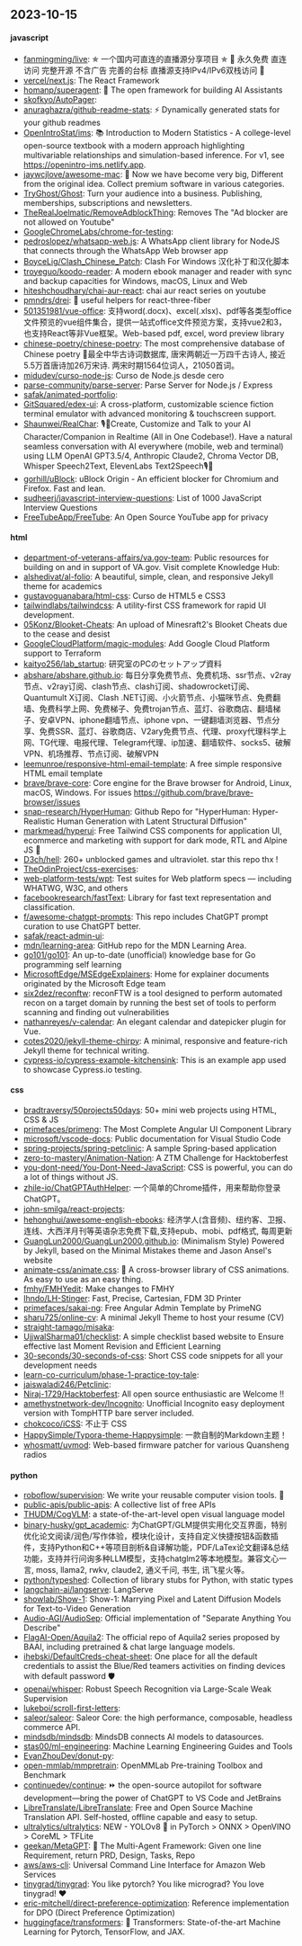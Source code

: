 ## 2023-10-15

#### javascript
* [fanmingming/live](https://github.com/fanmingming/live): ✯ 一个国内可直连的直播源分享项目 ✯ 🔕 永久免费 直连访问 完整开源 不含广告 完善的台标 直播源支持IPv4/IPv6双栈访问 🔕
* [vercel/next.js](https://github.com/vercel/next.js): The React Framework
* [homanp/superagent](https://github.com/homanp/superagent): 🥷 The open framework for building AI Assistants
* [skofkyo/AutoPager](https://github.com/skofkyo/AutoPager): 
* [anuraghazra/github-readme-stats](https://github.com/anuraghazra/github-readme-stats): ⚡ Dynamically generated stats for your github readmes
* [OpenIntroStat/ims](https://github.com/OpenIntroStat/ims): 📚 Introduction to Modern Statistics - A college-level open-source textbook with a modern approach highlighting multivariable relationships and simulation-based inference. For v1, see https://openintro-ims.netlify.app.
* [jaywcjlove/awesome-mac](https://github.com/jaywcjlove/awesome-mac):  Now we have become very big, Different from the original idea. Collect premium software in various categories.
* [TryGhost/Ghost](https://github.com/TryGhost/Ghost): Turn your audience into a business. Publishing, memberships, subscriptions and newsletters.
* [TheRealJoelmatic/RemoveAdblockThing](https://github.com/TheRealJoelmatic/RemoveAdblockThing): Removes The "Ad blocker are not allowed on Youtube"
* [GoogleChromeLabs/chrome-for-testing](https://github.com/GoogleChromeLabs/chrome-for-testing): 
* [pedroslopez/whatsapp-web.js](https://github.com/pedroslopez/whatsapp-web.js): A WhatsApp client library for NodeJS that connects through the WhatsApp Web browser app
* [BoyceLig/Clash_Chinese_Patch](https://github.com/BoyceLig/Clash_Chinese_Patch): Clash For Windows 汉化补丁和汉化脚本
* [troyeguo/koodo-reader](https://github.com/troyeguo/koodo-reader): A modern ebook manager and reader with sync and backup capacities for Windows, macOS, Linux and Web
* [hiteshchoudhary/chai-aur-react](https://github.com/hiteshchoudhary/chai-aur-react): chai aur react series on youtube
* [pmndrs/drei](https://github.com/pmndrs/drei): 🥉 useful helpers for react-three-fiber
* [501351981/vue-office](https://github.com/501351981/vue-office): 支持word(.docx)、excel(.xlsx)、pdf等各类型office文件预览的vue组件集合，提供一站式office文件预览方案，支持vue2和3，也支持React等非Vue框架。Web-based pdf, excel, word preview library
* [chinese-poetry/chinese-poetry](https://github.com/chinese-poetry/chinese-poetry): The most comprehensive database of Chinese poetry 🧶最全中华古诗词数据库, 唐宋两朝近一万四千古诗人, 接近5.5万首唐诗加26万宋诗. 两宋时期1564位词人，21050首词。
* [midudev/curso-node-js](https://github.com/midudev/curso-node-js): Curso de Node.js desde cero
* [parse-community/parse-server](https://github.com/parse-community/parse-server): Parse Server for Node.js / Express
* [safak/animated-portfolio](https://github.com/safak/animated-portfolio): 
* [GitSquared/edex-ui](https://github.com/GitSquared/edex-ui): A cross-platform, customizable science fiction terminal emulator with advanced monitoring & touchscreen support.
* [Shaunwei/RealChar](https://github.com/Shaunwei/RealChar): 🎙️🤖Create, Customize and Talk to your AI Character/Companion in Realtime (All in One Codebase!). Have a natural seamless conversation with AI everywhere (mobile, web and terminal) using LLM OpenAI GPT3.5/4, Anthropic Claude2, Chroma Vector DB, Whisper Speech2Text, ElevenLabs Text2Speech🎙️🤖
* [gorhill/uBlock](https://github.com/gorhill/uBlock): uBlock Origin - An efficient blocker for Chromium and Firefox. Fast and lean.
* [sudheerj/javascript-interview-questions](https://github.com/sudheerj/javascript-interview-questions): List of 1000 JavaScript Interview Questions
* [FreeTubeApp/FreeTube](https://github.com/FreeTubeApp/FreeTube): An Open Source YouTube app for privacy

#### html
* [department-of-veterans-affairs/va.gov-team](https://github.com/department-of-veterans-affairs/va.gov-team): Public resources for building on and in support of VA.gov. Visit complete Knowledge Hub:
* [alshedivat/al-folio](https://github.com/alshedivat/al-folio): A beautiful, simple, clean, and responsive Jekyll theme for academics
* [gustavoguanabara/html-css](https://github.com/gustavoguanabara/html-css): Curso de HTML5 e CSS3
* [tailwindlabs/tailwindcss](https://github.com/tailwindlabs/tailwindcss): A utility-first CSS framework for rapid UI development.
* [05Konz/Blooket-Cheats](https://github.com/05Konz/Blooket-Cheats): An upload of Minesraft2's Blooket Cheats due to the cease and desist
* [GoogleCloudPlatform/magic-modules](https://github.com/GoogleCloudPlatform/magic-modules): Add Google Cloud Platform support to Terraform
* [kaityo256/lab_startup](https://github.com/kaityo256/lab_startup): 研究室のPCのセットアップ資料
* [abshare/abshare.github.io](https://github.com/abshare/abshare.github.io): 每日分享免费节点、免费机场、ssr节点、v2ray节点、v2ray订阅、clash节点、clash订阅、shadowrocket订阅、Quantumult X订阅、Clash .NET订阅、小火箭节点、小猫咪节点、免费翻墙、免费科学上网、免费梯子、免费trojan节点、蓝灯、谷歌商店、翻墙梯子、安卓VPN、iphone翻墙节点、iphone vpn、一键翻墙浏览器、节点分享、免费SSR、蓝灯、谷歌商店、V2ary免费节点、代理、proxy代理科学上网、TG代理、电报代理、Telegram代理、ip加速、翻墙软件、socks5、破解VPN、机场推荐、节点订阅、破解VPN
* [leemunroe/responsive-html-email-template](https://github.com/leemunroe/responsive-html-email-template): A free simple responsive HTML email template
* [brave/brave-core](https://github.com/brave/brave-core): Core engine for the Brave browser for Android, Linux, macOS, Windows. For issues https://github.com/brave/brave-browser/issues
* [snap-research/HyperHuman](https://github.com/snap-research/HyperHuman): Github Repo for "HyperHuman: Hyper-Realistic Human Generation with Latent Structural Diffusion"
* [markmead/hyperui](https://github.com/markmead/hyperui): Free Tailwind CSS components for application UI, ecommerce and marketing with support for dark mode, RTL and Alpine JS 🚀
* [D3ch/hell](https://github.com/D3ch/hell): 260+ unblocked games and ultraviolet. star this repo thx !
* [TheOdinProject/css-exercises](https://github.com/TheOdinProject/css-exercises): 
* [web-platform-tests/wpt](https://github.com/web-platform-tests/wpt): Test suites for Web platform specs — including WHATWG, W3C, and others
* [facebookresearch/fastText](https://github.com/facebookresearch/fastText): Library for fast text representation and classification.
* [f/awesome-chatgpt-prompts](https://github.com/f/awesome-chatgpt-prompts): This repo includes ChatGPT prompt curation to use ChatGPT better.
* [safak/react-admin-ui](https://github.com/safak/react-admin-ui): 
* [mdn/learning-area](https://github.com/mdn/learning-area): GitHub repo for the MDN Learning Area.
* [go101/go101](https://github.com/go101/go101): An up-to-date (unofficial) knowledge base for Go programming self learning
* [MicrosoftEdge/MSEdgeExplainers](https://github.com/MicrosoftEdge/MSEdgeExplainers): Home for explainer documents originated by the Microsoft Edge team
* [six2dez/reconftw](https://github.com/six2dez/reconftw): reconFTW is a tool designed to perform automated recon on a target domain by running the best set of tools to perform scanning and finding out vulnerabilities
* [nathanreyes/v-calendar](https://github.com/nathanreyes/v-calendar): An elegant calendar and datepicker plugin for Vue.
* [cotes2020/jekyll-theme-chirpy](https://github.com/cotes2020/jekyll-theme-chirpy): A minimal, responsive and feature-rich Jekyll theme for technical writing.
* [cypress-io/cypress-example-kitchensink](https://github.com/cypress-io/cypress-example-kitchensink): This is an example app used to showcase Cypress.io testing.

#### css
* [bradtraversy/50projects50days](https://github.com/bradtraversy/50projects50days): 50+ mini web projects using HTML, CSS & JS
* [primefaces/primeng](https://github.com/primefaces/primeng): The Most Complete Angular UI Component Library
* [microsoft/vscode-docs](https://github.com/microsoft/vscode-docs): Public documentation for Visual Studio Code
* [spring-projects/spring-petclinic](https://github.com/spring-projects/spring-petclinic): A sample Spring-based application
* [zero-to-mastery/Animation-Nation](https://github.com/zero-to-mastery/Animation-Nation): A ZTM Challenge for Hacktoberfest
* [you-dont-need/You-Dont-Need-JavaScript](https://github.com/you-dont-need/You-Dont-Need-JavaScript): CSS is powerful, you can do a lot of things without JS.
* [zhile-io/ChatGPTAuthHelper](https://github.com/zhile-io/ChatGPTAuthHelper): 一个简单的Chrome插件，用来帮助你登录ChatGPT。
* [john-smilga/react-projects](https://github.com/john-smilga/react-projects): 
* [hehonghui/awesome-english-ebooks](https://github.com/hehonghui/awesome-english-ebooks): 经济学人(含音频)、纽约客、卫报、连线、大西洋月刊等英语杂志免费下载,支持epub、mobi、pdf格式, 每周更新
* [GuangLun2000/GuangLun2000.github.io](https://github.com/GuangLun2000/GuangLun2000.github.io): (Minimalism Style) Powered by Jekyll, based on the Minimal Mistakes theme and Jason Ansel's website
* [animate-css/animate.css](https://github.com/animate-css/animate.css): 🍿 A cross-browser library of CSS animations. As easy to use as an easy thing.
* [fmhy/FMHYedit](https://github.com/fmhy/FMHYedit): Make changes to FMHY
* [lhndo/LH-Stinger](https://github.com/lhndo/LH-Stinger): Fast, Precise, Cartesian, FDM 3D Printer
* [primefaces/sakai-ng](https://github.com/primefaces/sakai-ng): Free Angular Admin Template by PrimeNG
* [sharu725/online-cv](https://github.com/sharu725/online-cv): A minimal Jekyll Theme to host your resume (CV)
* [straight-tamago/misaka](https://github.com/straight-tamago/misaka): 
* [UjjwalSharma01/checklist](https://github.com/UjjwalSharma01/checklist): A simple checklist based website to Ensure effective last Moment Revision and Efficient Learning
* [30-seconds/30-seconds-of-css](https://github.com/30-seconds/30-seconds-of-css): Short CSS code snippets for all your development needs
* [learn-co-curriculum/phase-1-practice-toy-tale](https://github.com/learn-co-curriculum/phase-1-practice-toy-tale): 
* [jaiswaladi246/Petclinic](https://github.com/jaiswaladi246/Petclinic): 
* [Niraj-1729/Hacktoberfest](https://github.com/Niraj-1729/Hacktoberfest): All open source enthusiastic are Welcome !!
* [amethystnetwork-dev/Incognito](https://github.com/amethystnetwork-dev/Incognito): Unofficial Incognito easy deployment version with TompHTTP bare server included.
* [chokcoco/iCSS](https://github.com/chokcoco/iCSS): 不止于 CSS
* [HappySimple/Typora-theme-Happysimple](https://github.com/HappySimple/Typora-theme-Happysimple): 一款自制的Markdown主题！
* [whosmatt/uvmod](https://github.com/whosmatt/uvmod): Web-based firmware patcher for various Quansheng radios

#### python
* [roboflow/supervision](https://github.com/roboflow/supervision): We write your reusable computer vision tools. 💜
* [public-apis/public-apis](https://github.com/public-apis/public-apis): A collective list of free APIs
* [THUDM/CogVLM](https://github.com/THUDM/CogVLM): a state-of-the-art-level open visual language model
* [binary-husky/gpt_academic](https://github.com/binary-husky/gpt_academic): 为ChatGPT/GLM提供实用化交互界面，特别优化论文阅读/润色/写作体验，模块化设计，支持自定义快捷按钮&函数插件，支持Python和C++等项目剖析&自译解功能，PDF/LaTex论文翻译&总结功能，支持并行问询多种LLM模型，支持chatglm2等本地模型。兼容文心一言, moss, llama2, rwkv, claude2, 通义千问, 书生, 讯飞星火等。
* [python/typeshed](https://github.com/python/typeshed): Collection of library stubs for Python, with static types
* [langchain-ai/langserve](https://github.com/langchain-ai/langserve): LangServe
* [showlab/Show-1](https://github.com/showlab/Show-1): Show-1: Marrying Pixel and Latent Diffusion Models for Text-to-Video Generation
* [Audio-AGI/AudioSep](https://github.com/Audio-AGI/AudioSep): Official implementation of "Separate Anything You Describe"
* [FlagAI-Open/Aquila2](https://github.com/FlagAI-Open/Aquila2): The official repo of Aquila2 series proposed by BAAI, including pretrained & chat large language models.
* [ihebski/DefaultCreds-cheat-sheet](https://github.com/ihebski/DefaultCreds-cheat-sheet): One place for all the default credentials to assist the Blue/Red teamers activities on finding devices with default password 🛡️
* [openai/whisper](https://github.com/openai/whisper): Robust Speech Recognition via Large-Scale Weak Supervision
* [lukeboi/scroll-first-letters](https://github.com/lukeboi/scroll-first-letters): 
* [saleor/saleor](https://github.com/saleor/saleor): Saleor Core: the high performance, composable, headless commerce API.
* [mindsdb/mindsdb](https://github.com/mindsdb/mindsdb): MindsDB connects AI models to datasources.
* [stas00/ml-engineering](https://github.com/stas00/ml-engineering): Machine Learning Engineering Guides and Tools
* [EvanZhouDev/donut-py](https://github.com/EvanZhouDev/donut-py): 
* [open-mmlab/mmpretrain](https://github.com/open-mmlab/mmpretrain): OpenMMLab Pre-training Toolbox and Benchmark
* [continuedev/continue](https://github.com/continuedev/continue): ⏩ the open-source autopilot for software development—bring the power of ChatGPT to VS Code and JetBrains
* [LibreTranslate/LibreTranslate](https://github.com/LibreTranslate/LibreTranslate): Free and Open Source Machine Translation API. Self-hosted, offline capable and easy to setup.
* [ultralytics/ultralytics](https://github.com/ultralytics/ultralytics): NEW - YOLOv8 🚀 in PyTorch > ONNX > OpenVINO > CoreML > TFLite
* [geekan/MetaGPT](https://github.com/geekan/MetaGPT): 🌟 The Multi-Agent Framework: Given one line Requirement, return PRD, Design, Tasks, Repo
* [aws/aws-cli](https://github.com/aws/aws-cli): Universal Command Line Interface for Amazon Web Services
* [tinygrad/tinygrad](https://github.com/tinygrad/tinygrad): You like pytorch? You like micrograd? You love tinygrad! ❤️
* [eric-mitchell/direct-preference-optimization](https://github.com/eric-mitchell/direct-preference-optimization): Reference implementation for DPO (Direct Preference Optimization)
* [huggingface/transformers](https://github.com/huggingface/transformers): 🤗 Transformers: State-of-the-art Machine Learning for Pytorch, TensorFlow, and JAX.
